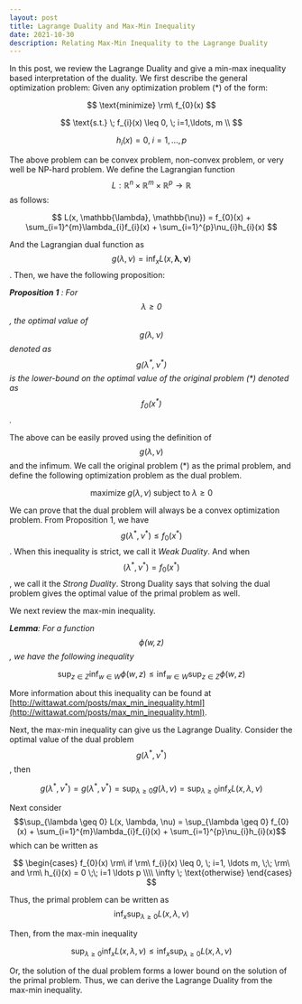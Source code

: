 ```yaml
---
layout: post
title: Lagrange Duality and Max-Min Inequality
date: 2021-10-30
description: Relating Max-Min Inequality to the Lagrange Duality
---
```

In this post, we review the Lagrange Duality and give a min-max inequality based interpretation of the duality. We first describe the general optimization problem:
Given any optimization problem (\*) of the form:

$$
\text{minimize} \rm\ f_{0}(x)
$$

$$
\text{s.t.} \; f_{i}(x) \leq 0, \; i=1,\ldots, m \\
$$

$$
h_{i}(x) = 0, \; i=1,\ldots,p
$$

The above problem can be convex problem, non-convex problem, or very well be NP-hard problem. We define the Lagrangian function $$L: \mathbb{R}^{n}\times \mathbb{R}^{m}\times \mathbb{R}^{p} \rightarrow \mathbb{R}$$ as follows:

$$
L(x, \mathbb{\lambda}, \mathbb{\nu}) = f_{0}(x) + \sum_{i=1}^{m}\lambda_{i}f_{i}(x) + \sum_{i=1}^{p}\nu_{i}h_{i}(x)
$$

And the Lagrangian dual function as $$g(\lambda, \nu) = \inf_{x}L(x, \mathbf{\lambda}, \mathbf{\nu})$$. Then, we have the following proposition:


***Proposition 1** : For $$\lambda \geq 0$$, the optimal value of $$g(\lambda, \nu)$$ denoted as $$g(\lambda^{*}, \nu^{*})$$ is the lower-bound on the optimal value of the original problem (\*) denoted as $$f_{0}(x^{*})$$.*


The above can be easily proved using the definition of $$g(\lambda, \nu)$$ and the infimum. We call the original problem (\*) as the primal problem, and define the following optimization problem as the dual problem.

$$
\text{maximize} \;g(\lambda, \nu) \; \text{subject to} \; \lambda \geq 0
$$

We can prove that the dual problem will always be a convex optimization problem.
From Proposition 1, we have $$g(\lambda^{*}, \nu^{*}) \leq f_{0}(x^{*})$$. When this inequality is strict, we call it *Weak Duality*. And when $$(\lambda^{*}, \nu^{*}) = f_{0}(x^{*})$$, we call it the *Strong Duality*. Strong Duality says that solving the dual problem gives the optimal value of the primal problem as well.

We next review the max-min inequality.

***Lemma**: For a function $$\phi(w,z)$$, we have the following inequality*


$$
	\sup_{z \in Z} \inf_{w \in W}\phi(w,z) \leq \inf_{w \in W} \sup_{z \in Z}\phi(w, z)
$$

More information about this inequality can be found at [http://wittawat.com/posts/max_min_inequality.html](http://wittawat.com/posts/max_min_inequality.html).

Next, the max-min inequality can give us the Lagrange Duality. Consider the optimal value of the dual problem $$g(\lambda^{*}, \nu^{*})$$, then

$$
	g(\lambda^{*}, \nu^{*}) = g(\lambda^{*}, \nu^{*}) = \sup_{\lambda \geq 0} g(\lambda, \nu) = \sup_{\lambda \geq 0}\inf_{x}L(x, \lambda, \nu) 
$$

Next consider $$\sup_{\lambda \geq 0} L(x, \lambda, \nu) = \sup_{\lambda \geq 0} f_{0}(x) + \sum_{i=1}^{m}\lambda_{i}f_{i}(x) + \sum_{i=1}^{p}\nu_{i}h_{i}(x)$$ which can be written as

$$
\begin{cases}
f_{0}(x) \rm\ if \rm\ f_{i}(x) \leq 0, \; i=1, \ldots m, \;\; \rm\ and \rm\ h_{i}(x) = 0 \;\; i=1 \ldots p \\\\
\infty \; \text{otherwise}
\end{cases}
$$

Thus, the primal problem can be written as $$\inf_{x}\sup_{\lambda \geq 0}L(x, \lambda, \nu)$$

Then, from the max-min inequality

$$
\sup_{\lambda \geq 0}\inf_{x}L(x, \lambda, \nu) \leq  \inf_{x}\sup_{\lambda \geq 0}L(x, \lambda, \nu)
$$

Or, the solution of the dual problem forms a lower bound on the solution of the primal problem.
Thus, we can derive the Lagrange Duality from the max-min inequality.